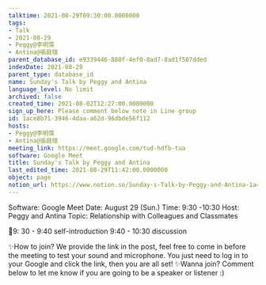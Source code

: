 ```yaml
---
talktime: 2021-08-29T09:30:00.0000000
tags:
- Talk
- 2021-08-29
- Peggy@李明霈
- Antina@張庭瑄
parent_database_id: e9339446-880f-4ef0-8ad7-8ad1f507dded
indexDate: 2021-08-29
parent_type: database_id
name: Sunday's Talk by Peggy and Antina
language_level: No limit
archived: false
created_time: 2021-08-02T12:27:00.0000000
sign_up_here: Please comment below note in Line group
id: 1ace8b71-3946-4daa-a62d-96dbde56f112
hosts:
- Peggy@李明霈
- Antina@張庭瑄
meeting_link: https://meet.google.com/tud-hdfb-tua
software: Google Meet
title: Sunday's Talk by Peggy and Antina
last_edited_time: 2021-08-29T11:42:00.0000000
object: page
notion_url: https://www.notion.so/Sunday-s-Talk-by-Peggy-and-Antina-1ace8b7139464daaa62d96dbde56f112
---
```


Software: Google 
Meet Date: August 29 (Sun.) Time: 9:30 -10:30
Host: Peggy and Antina Topic: Relationship with Colleagues and Classmates

📅9: 30 - 9:40 self-introduction 9:40 - 10:30 discussion

✨How to join? We provide the link in the post, feel free to come in before the meeting to test your sound and microphone. You just need to log in to your Google and click the link, then you are all set!
✨Wanna join? Comment below to let me know if you are going to be a speaker or listener :)








